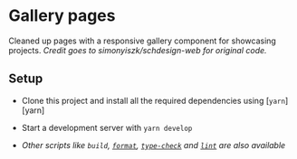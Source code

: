 # Gallery pages

Cleaned up pages with a responsive gallery component for showcasing projects. _Credit goes to simonyiszk/schdesign-web for original code._

## Setup

- Clone this project and install all the required dependencies using [`yarn`][yarn]
- Start a development server with `yarn develop`

- _Other scripts like `build`, [`format`](#automatic-code-formatting), [`type-check`](#static-type-checking) and [`lint`](#linting) are also available_
